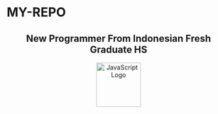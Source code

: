 # MY-REPO

<h2 align="center">New Programmer From Indonesian Fresh Graduate HS</h2>

<p align="center">
<img src="https://upload.wikimedia.org/wikipedia/commons/6/6a/JavaScript-logo.png" alt="JavaScript Logo" width="100"/>
</p>
